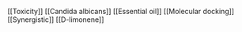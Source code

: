 [[Toxicity]]
[[Candida albicans]]
[[Essential oil]]
[[Molecular docking]]
[[Synergistic]]
[[D-limonene]]
